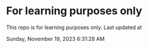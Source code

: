 # For learning purposes only
This repo is for learning purposes only.
Last updated at

Sunday, November 19, 2023 6:31:28 AM

